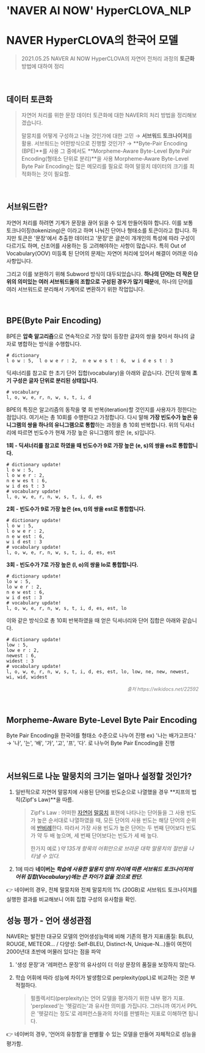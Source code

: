 # 'NAVER AI NOW' HyperCLOVA_NLP


# NAVER HyperCLOVA의 한국어 모델

> 2021.05.25 NAVER AI NOW
> HyperCLOVA의 자연어 전처리 과정의 **토근화** 방법에 대하여 정리

​	

## 데이터 토큰화

> 자연어 처리를 위한 문장 데이터 토큰화에 대한 NAVER의 처리 방법을 정리해보겠습니다.
>
> 말뭉치를 어떻게 구성하고 나눌 것인가에 대한 고민 → **서브워드 토크나이저**를 활용. 
> 서브워드는 어떤방식으로 진행할 것인가? → **Byte-Pair Encoding (BPE)**를 사용
> 그 중에서도 **Morpheme-Aware Byte-Level Byte Pair Encoding(형태소 단위로 분리)**을 사용
> Morpheme-Aware Byte-Level Byte Pair Encoding는 많은 메모리를 필요로 하여 말뭉치 데이터의 크기를 최적화하는 것이 필요함.

​	  	

## 서브워드란?

자연어 처리를 하려면 기계가 문장을 끊어 읽을 수 있게 만들어줘야 합니다. 이를 보통 토크나이징(tokenizing)은 이라고 하며 나눠진 단어나 형태소를 토큰이라고 합니다. 하지만 토큰은 '문장'에서 추출한 데이터고 '문장'은 글쓴이 개개인의 특성에 따라 구성이 다르기도 하며, 신조어를 사용하는 등 고려해야하는 사항이 많습니다. 특히 Out of Vocabulary(OOV) 미등록 된 단어의 문제는 자연어 처리에 있어서 해결이 어려운 이슈사항입니다.

그리고 이를 보완하기 위해 Subword 방식이 대두되었습니다. 
**하나의 단어는 더 작은 단위의 의미있는 여러 서브워드들의 조합으로 구성된 경우가 많기 때문**에, 하나의 단어를 여러 서브워드로 분리해서 기계어로 변환하기 위한 작업입니다. 

​		

## BPE(Byte Pair Encoding)

BPE은 **압축 알고리즘**으로 연속적으로 가장 많이 등장한 글자의 쌍을 찾아서 하나의 글자로 병합하는 방식을 수행합니다. 

```
# dictionary
l o w : 5,  l o w e r : 2,  n e w e s t : 6,  w i d e s t : 3
```

딕셔너리를 참고로 한 초기 단어 집합(vocabulary)을 아래와 같습니다. 간단히 말해 **초기 구성은 글자 단위로 분리된 상태입니다.**

```
# vocabulary
l, o, w, e, r, n, w, s, t, i, d
```

BPE의 특징은 알고리즘의 동작을 몇 회 반복(iteration)할 것인지를 사용자가 정한다는 점입니다. 여기서는 총 10회를 수행한다고 가정합니다. 다시 말해 **가장 빈도수가 높은 유니그램의 쌍을 하나의 유니그램으로 통합**하는 과정을 총 10회 반복합니다. 위의 딕셔너리에 따르면 빈도수가 현재 가장 높은 유니그램의 쌍은 (e, s)입니다.

**1회 - 딕셔너리를 참고로 하였을 때 빈도수가 9로 가장 높은 (e, s)의 쌍을 es로 통합합니다.**

```
# dictionary update!
l o w : 5,
l o w e r : 2,
n e w es t : 6,
w i d es t : 3
# vocabulary update!
l, o, w, e, r, n, w, s, t, i, d, es
```

**2회 - 빈도수가 9로 가장 높은 (es, t)의 쌍을 est로 통합합니다.**

```
# dictionary update!
l o w : 5,
l o w e r : 2,
n e w est : 6,
w i d est : 3
# vocabulary update!
l, o, w, e, r, n, w, s, t, i, d, es, est
```

**3회 - 빈도수가 7로 가장 높은 (l, o)의 쌍을 lo로 통합합니다.**

```
# dictionary update!
lo w : 5,
lo w e r : 2,
n e w est : 6,
w i d est : 3
# vocabulary update!
l, o, w, e, r, n, w, s, t, i, d, es, est, lo
```

이와 같은 방식으로 총 10회 반복하였을 때 얻은 딕셔너리와 단어 집합은 아래와 같습니다.

```
# dictionary update!
low : 5,
low e r : 2,
newest : 6,
widest : 3
# vocabulary update!
l, o, w, e, r, n, w, s, t, i, d, es, est, lo, low, ne, new, newest, wi, wid, widest
```

<p style="text-align:right; color:grey; font-style:italic; font-size:0.9em">출처  https://wikidocs.net/22592</p>

​		

## Morpheme-Aware Byte-Level Byte Pair Encoding

Byte Pair Encoding을 한국어를 형태소 수준으로 나누어 진행
ex) '나는 배가고프다.' → '나', '는', '배', '가', '고', '프', '다'. 로 	나누어 Byte Pair Encoding을 진행

​	

## 서브워드로 나눈 말뭉치의 크기는 얼마나 설정할 것인가?

1. 일반적으로 자연어 말뭉치에 사용된 단어를 빈도순으로 나열했을 경우 **지프의 법칙(Zipf's Law)**을 따름.

   > Zipf's Law :  어떠한 [자연어](https://ko.wikipedia.org/wiki/자연어) [말뭉치](https://ko.wikipedia.org/wiki/말뭉치) 표현에 나타나는 단어들을 그 사용 빈도가 높은 순서대로 나열하였을 때, 모든 단어의 사용 빈도는 해당 단어의 순위에 [반비례](https://ko.wikipedia.org/wiki/반비례)한다. 따라서 가장 사용 빈도가 높은 단어는 두 번째 단어보다 빈도가 약 두 배 높으며, 세 번째 단어보다는 빈도가 세 배 높다.
   >
   > 한가지 예로 )_약 135개 항목의 어휘만으로 브라운 대학 말뭉치의 절반을 나타낼 수 있다._

2. 1에 따라 **네이버는 _학습에 사용한 말뭉치 양의 차이에 따른 서브워드 토크나이저의 어위 집합(Vocabulary)에는 큰 차이가 없을 것으로 판단._**

👉  네이버의 경우, 전체 말뭉치와 전체 말뭉치의 1% (20GB)로 서브워드 토크나이저를 실행한 결과를 비교해보니 어휘 집합 구성의 유사함을 확인.

 			

## 성능 평가 - 언어 생성관점

NAVER는 발전한 대규모 모델의 언어생성능력에 비해 기존의 평가 지표(품질: BLEU, ROUGE, METEOR... / 다양성: Self-BLEU, Distinct-N, Unique-N...)들이 여전이 2000년대 초반에 머물러 있다는 점을 파악 

1. '생성 문장'과 '레퍼런스 문장'의 유사성이 더 이상 문장의 품질을 보장하지 않는다.  

2. 학습 어휘에 따라 성능에 차이가 발생함으로 perplexity(ppL)로 비교하는 것은 부적절하다.

   > 펄플렉서티(perplexity)는 언어 모델을 평가하기 위한 내부 평가 지표. 'perplexed'는 '헷갈리는'과 유사한 의미를 가집니다. 그러니까 여기서 PPL은 '헷갈리는 정도'로 레퍼런스들과의 차이를 판별하는 지표로 이해하면 됩니다. 

👉  네이버의 경우, '언어의 유창함'을 판별활 수 있는 모델을 만들어 자체적으로 성능을 평가함.

​			

​			

